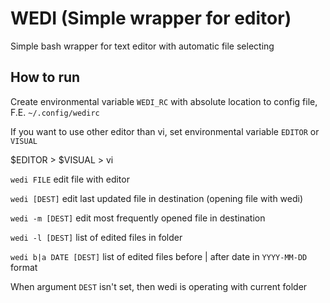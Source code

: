 # WEDI (Simple wrapper for editor)

Simple bash wrapper for text editor with automatic file selecting

## How to run

Create environmental variable `WEDI_RC` with absolute location to config file, F.E. `~/.config/wedirc`

If you want to use other editor than vi, set environmental variable `EDITOR` or `VISUAL`

$EDITOR > $VISUAL > vi

`wedi FILE` edit file with editor

`wedi [DEST]` edit last updated file in destination (opening file with wedi)

`wedi -m [DEST]` edit most frequently opened file in destination

`wedi -l [DEST]` list of edited files in folder

`wedi b|a DATE [DEST]` list of edited files before | after date in `YYYY-MM-DD` format


When argument `DEST` isn't set, then wedi is operating with current folder
